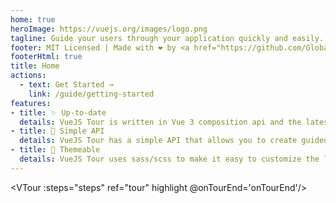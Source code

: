 ```yaml
---
home: true
heroImage: https://vuejs.org/images/logo.png
tagline: Guide your users through your application quickly and easily.
footer: MIT Licensed | Made with ❤️ by <a href="https://github.com/GlobalHive/vuejs-tour">Global Hive</a>
footerHtml: true
title: Home
actions:
  - text: Get Started →
    link: /guide/getting-started
features:
- title: ✨ Up-to-date
  details: VueJS Tour is written in Vue 3 composition api and the latest version of PopperJS.
- title: 🔌 Simple API
  details: VueJS Tour has a simple API that allows you to create guided tours with ease.
- title: 🎨 Themeable
  details: VueJS Tour uses sass/scss to make it easy to customize the look of your tour.
---
```


<VTour :steps="steps" ref="tour" highlight @onTourEnd='onTourEnd'/>

<script setup>
import { onMounted, ref } from "vue";
import { useRouter } from "vue-router";
const tour = ref(null);
const router = useRouter();
const steps = [
    {
        target: ".hero img",
        content: "Welcome to the VueJS Tour documentation!",
    },
    {
        target: ".footer a",
        content: 'Made with ❤️ by <a href="https://github.com/globalhive">Global Hive</a>',
    },
    {
        target: ".navbar-item a",
        content: '<br><center>Looking for the API?</center><br>',
    },
    {
        target: ".description",
        content: 'With full <b>HTML</b> <u>support</u> <i>for the content of your steps!</i><br><br><img src="https://i.giphy.com/media/D6WuLOKOpR2fK/giphy.webp">',
        placement: "right",
    },
    {
        target: ".actions a",
        content: "Let's get started, shall we?",
        placement: "right",
    }
];
onMounted(() => {
        tour.value.resetTour();
});
const onTourEnd = () => {
    router.push("/guide/getting-started");
};
</script>
<style lang="scss">
    @import "../src/style/style.scss";
</style>
